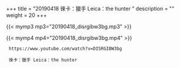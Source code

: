+++
title = "20190418  徠卡：獵手 Leica：the hunter "
description = ""
weight = 20
+++

{{< mymp3 mp3="20190418_disrgibw3bg.mp3" >}}

{{< mymp4 mp4="20190418_disrgibw3bg.mp4" >}}

     https://www.youtube.com/watch?v=DISRGIBW3bg 
     
     徠卡：獵手 Leica：the hunter 
